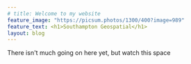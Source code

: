 ```yaml
---
# title: Welcome to my website
feature_image: "https://picsum.photos/1300/400?image=989"
feature_text: <h1>Southampton Geospatial</h1>
layout: blog
---
```


There isn't much going on here yet, but watch this space

